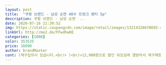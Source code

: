 ```yaml
---
layout: post 
title:  "쿠팡 브랜드 - 남성 순면 40수 트렁크 팬티 5p" 
description: 쿠팡 브랜드 - 남성 순면  ..
date: 2020-07-16 21:39:52 
img: https://static.coupangcdn.com/image/retail/images/13214328678692-463847ab-2c4f-4882-bf6f-0970a747e4b3.jpg 
linkUrl: http://me2.do/FFwdhwNI 
categories: [1008] 
color: 353535 
price: 16690 
author: brandMaster 
cont: (재구입의사 있습니다.<br/> )<br/>12,900원으로 할인 되있길래 열받아서 재구매했어요.<br/><br/>173 68<br/>디자인도 무난한데 저는 좀 더 과감한 디자인으로 나와도 좋을 것 같아요.<br/><br/>로켓배송은 역시 하루만에.<br/><br/>면 100% 트렁크 팬츠입니다.<br/><br/>생각보다 상당히 짱짱한편이고 색깔이 다양하여 번갈아가며 입기 좋을것같습니다.<br/><br/>소변구에 단추가 있어요.<br/><br/>신축성은 없지만 허리밴딩이라 편하고 옆트임이 있고<br/>아직 많이 빨지 않아서 그런지는 몰라도 맨들맨들 광이 났습니다.<br/><br/>안입은건지 기분이 묘하고 통풍이 잘되서 좋아요.<br/><br/>암튼 드로즈만 입다가 사각팬티 입으니까 널널해서 팬티를 입은건지<br/>어제 17,490원에 샀는데 택배 받고 상품평 쓰는데<br/>여름에도 덥지않게 입을 수 있을 것 같아요.<br/><br/>이 상품의 첫 인상은 반질반질한 광택이 난다는 점이었어요.<br/><br/> 
---
```

 